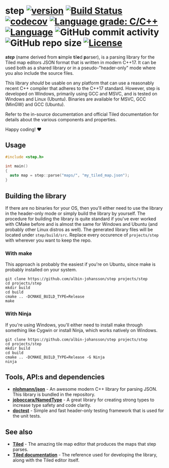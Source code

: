 # step [![version](https://img.shields.io/badge/version-0.1.0-red.svg)](https://semver.org) [![Build Status](https://travis-ci.org/albin-johansson/Centurion.svg?branch=master)](https://travis-ci.org/albin-johansson/step) [![codecov](https://codecov.io/gh/albin-johansson/step/branch/master/graph/badge.svg)](https://codecov.io/gh/albin-johansson/step) [![Language grade: C/C++](https://img.shields.io/lgtm/grade/cpp/g/albin-johansson/step.svg?logo=lgtm&logoWidth=18)](https://lgtm.com/projects/g/albin-johansson/step/context:cpp) [![Language](https://img.shields.io/badge/C%2B%2B-17-blue.svg)](https://en.wikipedia.org/wiki/C%2B%2B#Standardization) ![GitHub commit activity](https://img.shields.io/github/commit-activity/m/albin-johansson/step) ![GitHub repo size](https://img.shields.io/github/repo-size/albin-johansson/step)  [![License](https://img.shields.io/badge/license-MIT-blue.svg)](https://opensource.org/licenses/MIT)

***step*** (name derived from **s**imple **t**il**e**d **p**arser), is a parsing library for the Tiled map editors JSON format that is written in modern C++17. It can be used both as a shared library or in a pseudo-"header-only" mode where you also include the source files.

This library *should* be usable on any platform that can use a reasonably recent C++ compiler that adheres to the C++17 standard. However, step is developed on Windows, primarily using GCC and MSVC, and is tested on Windows and Linux (Ubuntu). Binaries are available for MSVC, GCC (MinGW) and GCC (Ubuntu).

Refer to the in-source documentation and official Tiled documentation for details about the various components and properties.

Happy coding! :heart:

## Usage

```C++
#include <step.h>

int main()
{
  auto map = step::parse("maps/", "my_tiled_map.json");
}
```

## Building the library

If there are no binaries for your OS, then you'll either need to use the library in the header-only mode or simply build the library by yourself. The procedure for building the library is quite standard if you've ever worked with CMake before and is almost the same for Windows and Ubuntu (and probably other Linux distros as well). The generated library files will be located under `step/build/src`. Replace every occurence of `projects/step` with wherever you want to keep the repo.

### With **make**

This approach is probably the easiest if you're on Ubuntu, since make is probably installed on your system.

```shell
git clone https://github.com/albin-johansson/step projects/step
cd projects/step
mkdir build
cd build
cmake .. -DCMAKE_BUILD_TYPE=Release
make
```

### With **Ninja**

If you're using Windows, you'll either need to install make through something like Cygwin or install Ninja, which works natively on Windows.

```shell
git clone https://github.com/albin-johansson/step projects/step
cd projects/step
mkdir build
cd build
cmake .. -DCMAKE_BUILD_TYPE=Release -G Ninja
ninja
```

## Tools, API:s and dependencies

* [**nlohmann/json**](https://github.com/nlohmann/json) - An awesome modern C++ library for parsing JSON. This library is bundled in the repository.
* [**joboccara/NamedType**](https://github.com/joboccara/NamedType) - A great library for
 creating strong types to increase type safety and code clarity.
* [**doctest**](https://github.com/onqtam/doctest) - Simple and fast header-only testing
 framework that is used for the unit tests.

## See also

* [**Tiled**](https://github.com/bjorn/tiled) - The amazing tile map editor that produces the maps that step parses.
* [**Tiled documentation**](https://doc.mapeditor.org/en/stable/) - The reference used for developing the library, along with the Tiled editor itself.
